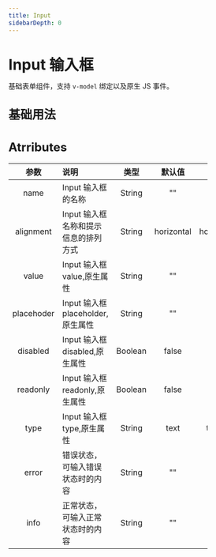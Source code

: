 ```yaml
---
title: Input
sidebarDepth: 0
---
```


<style lang="scss">
    * { margin: 0; padding: 0; box-sizing: border-box; }
    h1, h2, h3, h4, h5 {
        border-bottom: none;
    }
    h1 {
        font-size: 30px;
        line-height: 38px;
    }
    h2 {
        font-size: 24px;
        line-height: 32px;
    }
    h3 {
        font-size: 18px;
        line-height: 26px;
    }
    p {
        font-size: 14px;
    }
</style>

# Input 输入框
基础表单组件，支持 `v-model` 绑定以及原生 JS 事件。

## 基础用法
<input-demo></input-demo>

## Atrributes

| 参数          | 说明          | 类型   | 默认值 | 可选值 |
|:-------------:|:--------------|:------:|:------:|:-------:|
| name          | Input 输入框的名称  | String |  ""    | --     |
| alignment     | Input 输入框名称和提示信息的排列方式   | String | horizontal  | horizontal,vertical     |
| value         | Input 输入框 value,原生属性 | String |  ""    | --   |
| placehoder    | Input 输入框 placeholder,原生属性 | String |  ""    | --   |
| disabled      | Input 输入框 disabled,原生属性 | Boolean |  false    | false,true   |
| readonly      | Input 输入框 readonly,原生属性 | Boolean |  false    | false,true   |
| type          | Input 输入框 type,原生属性 | String |  text    | text,password   |
| error         | 错误状态，可输入错误状态时的内容 | String |  ""    | --   |
| info          | 正常状态，可输入正常状态时的内容 | String |  ""    | --   |
